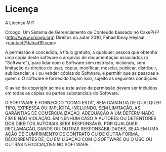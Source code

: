 # Licença

A Licença MIT

Croogo: Um Sistema de Gerenciamento de Conteúdo baseado no CakePHP (http://www.croogo.org)
Direitos do autor 2010, Fahad Ibnay Heylaal &lt;contact@fahad19.com&gt;

A permissão é concedida, a título gratuito, a qualquer pessoa que obtenha uma
cópia deste software e arquivos de documentação associados (o "Software"),
para lidar com o Software sem restrição, incluindo, sem limitação
os direitos de usar, copiar, modificar, mesclar, publicar, distribuir, sublicenciar,
e / ou vender cópias do Software, e permitir que as pessoas a quem o
O software é fornecido façam isso, sujeito às seguintes condições:

O aviso de copyright acima e este aviso de permissão devem ser incluídos em
todas as cópias ou partes substanciais do Software.

O SOFTWARE É FORNECIDO "COMO ESTÁ", SEM GARANTIA DE QUALQUER TIPO, EXPRESSA OU
IMPLÍCITA, INCLUINDO, SEM LIMITAÇÃO, AS GARANTIAS DE COMERCIALIZAÇÃO,
ADEQUAÇÃO A UM DETERMINADO FIM E NÃO VIOLAÇÃO. EM NENHUM CASO A
AUTORES OU DETENTORES DOS DIREITOS AUTORAIS SERÁ RESPONSÁVEL POR QUALQUER RECLAMAÇÃO, DANOS OU OUTRAS
RESPONSABILIDADES, SEJA EM UMA AÇÃO DE CUMPRIMENTO DE CONTRATO OU DE OUTRA FORMA, DECORRENTES
DE, OU EM LIGAÇÃO COM O SOFTWARE OU O USO OU OUTRAS NEGOCIAÇÕES NO SOFTWARE.